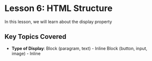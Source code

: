 # Lesson 6: HTML Structure

In this lesson, we will learn about the display property

## Key Topics Covered

- **Type of Display**: Block (paragram, text) - Inline Block (button, input, image) - Inline